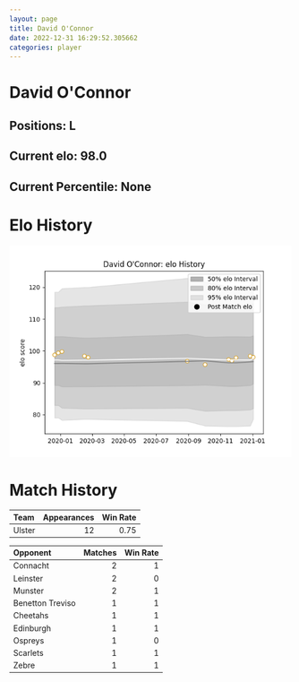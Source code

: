 ```yaml
---  
layout: page  
title: David O'Connor  
date: 2022-12-31 16:29:52.305662  
categories: player  
---
```

# David O'Connor

## Positions: L

## Current elo: 98.0

## Current Percentile: None

# Elo History


![elo history](history_DavidO'Connor.png)
# Match History


| Team   |   Appearances |   Win Rate |
|:-------|--------------:|-----------:|
| Ulster |            12 |       0.75 |

| Opponent         |   Matches |   Win Rate |
|:-----------------|----------:|-----------:|
| Connacht         |         2 |          1 |
| Leinster         |         2 |          0 |
| Munster          |         2 |          1 |
| Benetton Treviso |         1 |          1 |
| Cheetahs         |         1 |          1 |
| Edinburgh        |         1 |          1 |
| Ospreys          |         1 |          0 |
| Scarlets         |         1 |          1 |
| Zebre            |         1 |          1 |